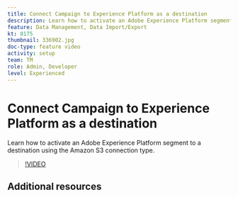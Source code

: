 ```yaml
---
title: Connect Campaign to Experience Platform as a destination
description: Learn how to activate an Adobe Experience Platform segment to a destination using the Amazon S3 connection type.
feature: Data Management, Data Import/Export
kt: 8175
thumbnail: 336902.jpg
doc-type: feature video
activity: setup
team: TM
role: Admin, Developer
level: Experienced
---
```


# Connect Campaign to Experience Platform as a destination

Learn how to activate an Adobe Experience Platform segment to a destination using the Amazon S3 connection type.

>[!VIDEO](https://video.tv.adobe.com/v/336902?quality=12)

## Additional resources

